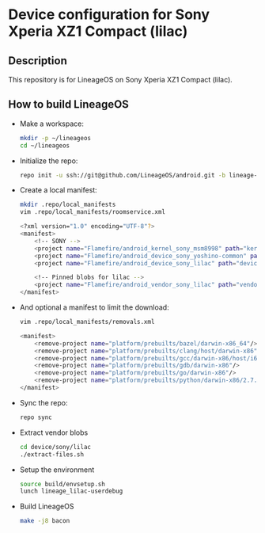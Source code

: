 Device configuration for Sony Xperia XZ1 Compact (lilac)
========================================================

Description
-----------

This repository is for LineageOS on Sony Xperia XZ1 Compact (lilac).

How to build LineageOS
----------------------

* Make a workspace:

    ```bash
    mkdir -p ~/lineageos
    cd ~/lineageos
    ```

* Initialize the repo:

    ```bash
    repo init -u ssh://git@github.com/LineageOS/android.git -b lineage-19.1 --git-lfs
    ```

* Create a local manifest:

    ```bash
    mkdir .repo/local_manifests
    vim .repo/local_manifests/roomservice.xml

    <?xml version="1.0" encoding="UTF-8"?>
    <manifest>
        <!-- SONY -->
        <project name="Flamefire/android_kernel_sony_msm8998" path="kernel/sony/msm8998" remote="github" revision="lineage-19.1" />
        <project name="Flamefire/android_device_sony_yoshino-common" path="device/sony/yoshino-common" remote="github" revision="lineage-19.1" />
        <project name="Flamefire/android_device_sony_lilac" path="device/sony/lilac" remote="github" revision="lineage-19.1" />

        <!-- Pinned blobs for lilac -->
        <project name="Flamefire/android_vendor_sony_lilac" path="vendor/sony/lilac" remote="github" revision="lineage-19.1" />
    </manifest>
    ```

* And optional a manifest to limit the download:

    ```bash
    vim .repo/local_manifests/removals.xml

    <manifest>
        <remove-project name="platform/prebuilts/bazel/darwin-x86_64"/>
        <remove-project name="platform/prebuilts/clang/host/darwin-x86"/>
        <remove-project name="platform/prebuilts/gcc/darwin-x86/host/i686-apple-darwin-4.2.1"/>
        <remove-project name="platform/prebuilts/gdb/darwin-x86"/>
        <remove-project name="platform/prebuilts/go/darwin-x86"/>
        <remove-project name="platform/prebuilts/python/darwin-x86/2.7.5"/>
    </manifest>
    ```

* Sync the repo:

    ```bash
    repo sync
    ```

* Extract vendor blobs

    ```bash
    cd device/sony/lilac
    ./extract-files.sh
    ```

* Setup the environment

    ```bash
    source build/envsetup.sh
    lunch lineage_lilac-userdebug
    ```

* Build LineageOS

    ```bash
    make -j8 bacon
    ```

